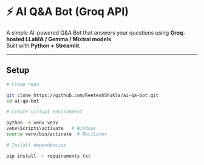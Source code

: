 # ⚡ AI Q&A Bot (Groq API)

A simple AI-powered Q&A Bot that answers your questions using **Groq-hosted LLaMA / Gemma / Mixtral models**.  
Built with **Python + Streamlit**.

---

##  Setup

```bash
# Clone repo

git clone https://github.com/ReeteshShukla/ai-qa-bot.git
cd ai-qa-bot

# Create virtual environment

python -m venv venv
venv\Scripts\activate   # Windows
source venv/bin/activate  # Mac/Linux

# Install dependencies

pip install -r requirements.txt
